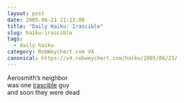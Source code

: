```yaml
---
layout: post
date: 2005-06-21 21:13:00
title: "Daily Haiku: Irascible"
slug: haiku-irascible
tags:
  - daily haiku
category: RobWeychert.com V4
canonical: https://v4.robweychert.com/haiku/2005/06/21/
---
```


Aerosmith’s neighbor  
was one [irascible](http://dictionary.reference.com/wordoftheday/archive/2005/06/21.html) guy  
and soon they were dead